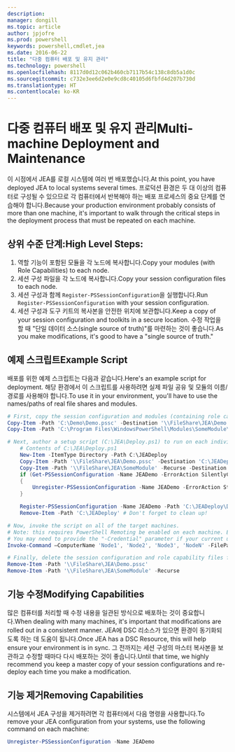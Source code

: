 ```yaml
---
description: 
manager: dongill
ms.topic: article
author: jpjofre
ms.prod: powershell
keywords: powershell,cmdlet,jea
ms.date: 2016-06-22
title: "다중 컴퓨터 배포 및 유지 관리"
ms.technology: powershell
ms.openlocfilehash: 8117d0d12c062b460cb7117b54c138c8db5a1d0c
ms.sourcegitcommit: c732e3ee6d2e0e9cd8c40105d6fbfd4d207b730d
ms.translationtype: HT
ms.contentlocale: ko-KR
---
```

# <a name="multi-machine-deployment-and-maintenance"></a><span data-ttu-id="d4061-103">다중 컴퓨터 배포 및 유지 관리</span><span class="sxs-lookup"><span data-stu-id="d4061-103">Multi-machine Deployment and Maintenance</span></span>
<span data-ttu-id="d4061-104">이 시점에서 JEA를 로컬 시스템에 여러 번 배포했습니다.</span><span class="sxs-lookup"><span data-stu-id="d4061-104">At this point, you have deployed JEA to local systems several times.</span></span>
<span data-ttu-id="d4061-105">프로덕션 환경은 두 대 이상의 컴퓨터로 구성될 수 있으므로 각 컴퓨터에서 반복해야 하는 배포 프로세스의 중요 단계를 연습해야 합니다.</span><span class="sxs-lookup"><span data-stu-id="d4061-105">Because your production environment probably consists of more than one machine, it's important to walk through the critical steps in the deployment process that must be repeated on each machine.</span></span>

## <a name="high-level-steps"></a><span data-ttu-id="d4061-106">상위 수준 단계:</span><span class="sxs-lookup"><span data-stu-id="d4061-106">High Level Steps:</span></span>
1.  <span data-ttu-id="d4061-107">역할 기능이 포함된 모듈을 각 노드에 복사합니다.</span><span class="sxs-lookup"><span data-stu-id="d4061-107">Copy your modules (with Role Capabilities) to each node.</span></span>
2.  <span data-ttu-id="d4061-108">세션 구성 파일을 각 노드에 복사합니다.</span><span class="sxs-lookup"><span data-stu-id="d4061-108">Copy your session configuration files to each node.</span></span>
3.  <span data-ttu-id="d4061-109">세션 구성과 함께 `Register-PSSessionConfiguration`을 실행합니다.</span><span class="sxs-lookup"><span data-stu-id="d4061-109">Run `Register-PSSessionConfiguration` with your session configuration.</span></span>
4.  <span data-ttu-id="d4061-110">세션 구성과 도구 키트의 복사본을 안전한 위치에 보관합니다.</span><span class="sxs-lookup"><span data-stu-id="d4061-110">Keep a copy of your session configuration and toolkits in a secure location.</span></span>
<span data-ttu-id="d4061-111">수정 작업을 할 때 "단일 데이터 소스(single source of truth)"를 마련하는 것이 좋습니다.</span><span class="sxs-lookup"><span data-stu-id="d4061-111">As you make modifications, it's good to have a "single source of truth."</span></span>

## <a name="example-script"></a><span data-ttu-id="d4061-112">예제 스크립트</span><span class="sxs-lookup"><span data-stu-id="d4061-112">Example Script</span></span>
<span data-ttu-id="d4061-113">배포를 위한 예제 스크립트는 다음과 같습니다.</span><span class="sxs-lookup"><span data-stu-id="d4061-113">Here's an example script for deployment.</span></span>
<span data-ttu-id="d4061-114">해당 환경에서 이 스크립트를 사용하려면 실제 파일 공유 및 모듈의 이름/경로를 사용해야 합니다.</span><span class="sxs-lookup"><span data-stu-id="d4061-114">To use it in your environment, you'll have to use the names/paths of real file shares and modules.</span></span>
```PowerShell
# First, copy the session configuration and modules (containing role capability files) onto a file share you have access to.
Copy-Item -Path 'C:\Demo\Demo.pssc' -Destination '\\FileShare\JEA\Demo.pssc'
Copy-Item -Path 'C:\Program Files\WindowsPowerShell\Modules\SomeModule\' -Recurse -Destination '\\FileShare\JEA\SomeModule'

# Next, author a setup script (C:\JEA\Deploy.ps1) to run on each individual node
    # Contents of C:\JEA\Deploy.ps1
    New-Item -ItemType Directory -Path C:\JEADeploy
    Copy-Item -Path '\\FileShare\JEA\Demo.pssc' -Destination 'C:\JEADeploy\'
    Copy-Item -Path '\\FileShare\JEA\SomeModule' -Recurse -Destination 'C:\Program Files\WindowsPowerShell\Modules' # Remember, Role Capability Files are found in modules
    if (Get-PSSessionConfiguration -Name JEADemo -ErrorAction SilentlyContinue)
    {
        Unregister-PSSessionConfiguration -Name JEADemo -ErrorAction Stop
    }

    Register-PSSessionConfiguration -Name JEADemo -Path 'C:\JEADeploy\Demo.pssc'
    Remove-Item -Path 'C:\JEADeploy' # Don't forget to clean up!

# Now, invoke the script on all of the target machines.
# Note: this requires PowerShell Remoting be enabled on each machine. Enabling PowerShell remoting is a requirement to use JEA as well.
# You may need to provide the "-Credential" parameter if your current user account does not have admin permissions on these machines.
Invoke-Command –ComputerName 'Node1', 'Node2', 'Node3', 'NodeN' -FilePath 'C:\JEA\Deploy.ps1'

# Finally, delete the session configuration and role capability files from the file share.
Remove-Item -Path '\\FileShare\JEA\Demo.pssc'
Remove-Item -Path '\\FileShare\JEA\SomeModule' -Recurse
```
## <a name="modifying-capabilities"></a><span data-ttu-id="d4061-115">기능 수정</span><span class="sxs-lookup"><span data-stu-id="d4061-115">Modifying Capabilities</span></span>
<span data-ttu-id="d4061-116">많은 컴퓨터를 처리할 때 수정 내용을 일관된 방식으로 배포하는 것이 중요합니다.</span><span class="sxs-lookup"><span data-stu-id="d4061-116">When dealing with many machines, it's important that modifications are rolled out in a consistent manner.</span></span>
<span data-ttu-id="d4061-117">JEA에 DSC 리소스가 있으면 환경이 동기화되도록 하는 데 도움이 됩니다.</span><span class="sxs-lookup"><span data-stu-id="d4061-117">Once JEA has a DSC Resource, this will help ensure your environment is in sync.</span></span>
<span data-ttu-id="d4061-118">그 전까지는 세션 구성의 마스터 복사본을 보관하고 수정할 때마다 다시 배포하는 것이 좋습니다.</span><span class="sxs-lookup"><span data-stu-id="d4061-118">Until that time, we highly recommend you keep a master copy of your session configurations and re-deploy each time you make a modification.</span></span>

## <a name="removing-capabilities"></a><span data-ttu-id="d4061-119">기능 제거</span><span class="sxs-lookup"><span data-stu-id="d4061-119">Removing Capabilities</span></span>
<span data-ttu-id="d4061-120">시스템에서 JEA 구성을 제거하려면 각 컴퓨터에서 다음 명령을 사용합니다.</span><span class="sxs-lookup"><span data-stu-id="d4061-120">To remove your JEA configuration from your systems, use the following command on each machine:</span></span>
```PowerShell
Unregister-PSSessionConfiguration -Name JEADemo
```


